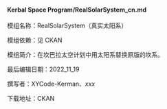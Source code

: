 #### Kerbal Space Program/RealSolarSystem_cn.md

模组名称：RealSolarSystem（真实太阳系）

模组依赖：见 CKAN

模组简介：在坎巴拉太空计划中用太阳系替换原版的坎系。

最后编辑日期：2022_11_19

撰写者：XYCode-Kerman、*xxx*

下载地址：CKAN
